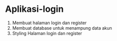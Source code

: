 # Aplikasi-login
1. Membuat halaman login dan register
2. Membuat database untuk menampung data akun
3. Styling Halaman login dan register
